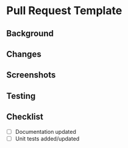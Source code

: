 # Pull Request Template

## Background

<!-- Provide context for the changes being proposed. Why are these changes necessary? Include any relevant links or prior discussions. -->

## Changes

<!-- List the changes you are making in this pull request. Use bullet points or a numbered list for clarity. -->

## Screenshots

<!-- Add screenshots or video captures to illustrate the UI changes, if applicable. -->

## Testing

<!-- Describe how you have tested these changes. Outline the steps someone else needs to take to verify that the changes work as expected. -->

## Checklist

- [ ] Documentation updated
- [ ] Unit tests added/updated

